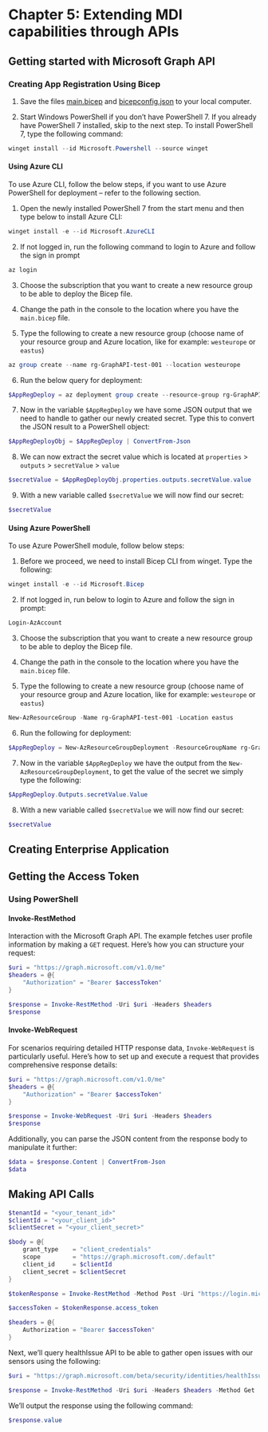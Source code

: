 # Chapter 5: Extending MDI capabilities through APIs

## Getting started with Microsoft Graph API
### Creating App Registration Using Bicep

1. Save the files [main.bicep](Chapter04/main.bicep) and [bicepconfig.json](Chapter04/bicepconfig.json) to your local computer.

2. Start Windows PowerShell if you don’t have PowerShell 7. If you already have PowerShell 7 installed, skip to the next step. To install PowerShell 7, type the following command: 

```powershell
winget install --id Microsoft.Powershell --source winget
```

#### Using Azure CLI 

To use Azure CLI, follow the below steps, if you want to use Azure PowerShell for deployment – refer to the following section. 

1. Open the newly installed PowerShell 7 from the start menu and then type below to install Azure CLI: 

```powershell
winget install -e --id Microsoft.AzureCLI 
```

2. If not logged in, run the following command to login to Azure and follow the sign in prompt
```powershell
az login
```

3. Choose the subscription that you want to create a new resource group to be able to deploy the Bicep file.

4. Change the path in the console to the location where you have the `main.bicep` file.

5. Type the following to create a new resource group (choose name of your resource group and Azure location, like for example: `westeurope` or `eastus`)

```powershell
az group create --name rg-GraphAPI-test-001 --location westeurope
```

6. Run the below query for deployment:

```powershell
$AppRegDeploy = az deployment group create --resource-group rg-GraphAPI-test-001 --template-file .\main.bicep
```

7. Now in the variable `$AppRegDeploy` we have some JSON output that we need to handle to gather our newly created secret. Type this to convert the JSON result to a PowerShell object: 

```powershell
$AppRegDeployObj = $AppRegDeploy | ConvertFrom-Json 
```

8. We can now extract the secret value which is located at `properties` > `outputs` > `secretValue` > `value` 

```powershell
$secretValue = $AppRegDeployObj.properties.outputs.secretValue.value 
```

9. With a new variable called `$secretValue` we will now find our secret: 

```powershell
$secretValue
```

#### Using Azure PowerShell 

To use Azure PowerShell module, follow below steps: 

1. Before we proceed, we need to install Bicep CLI from winget. Type the following: 

```powershell
winget install -e --id Microsoft.Bicep 
```

2. If not logged in, run below to login to Azure and follow the sign in prompt: 

```powershell
Login-AzAccount 
```

3. Choose the subscription that you want to create a new resource group to be able to deploy the Bicep file.

4. Change the path in the console to the location where you have the `main.bicep` file. 

5. Type the following to create a new resource group (choose name of your resource group and Azure location, like for example: `westeurope` or `eastus`) 

```powershell
New-AzResourceGroup -Name rg-GraphAPI-test-001 -Location eastus
```

6. Run the following for deployment: 

```powershell
$AppRegDeploy = New-AzResourceGroupDeployment -ResourceGroupName rg-GraphAPI-test-001 -TemplateFile .\main.bicep
```

7. Now in the variable `$AppRegDeploy` we have the output from the `New-AzResourceGroupDeployment`, to get the value of the secret we simply type the following:

```powershell
$AppRegDeploy.Outputs.secretValue.Value
```

8. With a new variable called `$secretValue` we will now find our secret: 

```powershell
$secretValue
```

## Creating Enterprise Application


## Getting the Access Token
### Using PowerShell

#### Invoke-RestMethod
Interaction with the Microsoft Graph API. The example fetches user profile information by making a `GET` request. Here’s how you can structure your request: 

```powershell
$uri = "https://graph.microsoft.com/v1.0/me"
$headers = @{
    "Authorization" = "Bearer $accessToken"
}

$response = Invoke-RestMethod -Uri $uri -Headers $headers
$response 
```


#### Invoke-WebRequest
For scenarios requiring detailed HTTP response data, `Invoke-WebRequest` is particularly useful. Here’s how to set up and execute a request that provides comprehensive response details: 

```powershell
$uri = "https://graph.microsoft.com/v1.0/me"
$headers = @{
    "Authorization" = "Bearer $accessToken"
}

$response = Invoke-WebRequest -Uri $uri -Headers $headers
$response
```

Additionally, you can parse the JSON content from the response body to manipulate it further: 

```powershell
$data = $response.Content | ConvertFrom-Json
$data
```

## Making API Calls

```powershell
$tenantId = "<your_tenant_id>"
$clientId = "<your_client_id>"
$clientSecret = "<your_client_secret>"

$body = @{
    grant_type    = "client_credentials"
    scope         = "https://graph.microsoft.com/.default"
    client_id     = $clientId
    client_secret = $clientSecret
}

$tokenResponse = Invoke-RestMethod -Method Post -Uri "https://login.microsoftonline.com/$tenantId/oauth2/v2.0/token" -ContentType "application/x-www-form-urlencoded" -Body $body

$accessToken = $tokenResponse.access_token

$headers = @{
    Authorization = "Bearer $accessToken"
} 
```

Next, we’ll query healthIssue API to be able to gather open issues with our sensors using the following: 

```powershell
$uri = "https://graph.microsoft.com/beta/security/identities/healthIssues"

$response = Invoke-RestMethod -Uri $uri -Headers $headers -Method Get
```

We’ll output the response using the following command: 

```powershell
$response.value
```